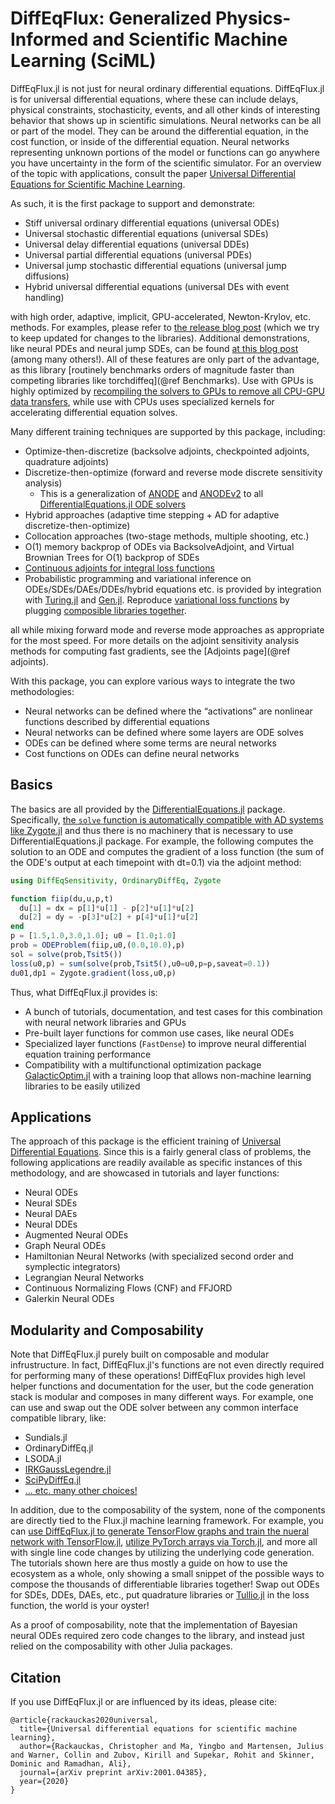 # DiffEqFlux: Generalized Physics-Informed and Scientific Machine Learning (SciML)

DiffEqFlux.jl is not just for neural ordinary differential equations.
DiffEqFlux.jl is for universal differential equations, where these can include
delays, physical constraints, stochasticity, events, and all other kinds of
interesting behavior that shows up in scientific simulations. Neural networks can
be all or part of the model. They can be around the differential equation,
in the cost function, or inside of the differential equation. Neural networks
representing unknown portions of the model or functions can go anywhere you
have uncertainty in the form of the scientific simulator. For an overview of the
topic with applications, consult the paper [Universal Differential Equations for
Scientific Machine Learning](https://arxiv.org/abs/2001.04385).

As such, it is the first package to support and demonstrate:

- Stiff universal ordinary differential equations (universal ODEs)
- Universal stochastic differential equations (universal SDEs)
- Universal delay differential equations (universal DDEs)
- Universal partial differential equations (universal PDEs)
- Universal jump stochastic differential equations (universal jump diffusions)
- Hybrid universal differential equations (universal DEs with event handling)

with high order, adaptive, implicit, GPU-accelerated, Newton-Krylov, etc.
methods. For examples, please refer to [the release blog
post](https://julialang.org/blog/2019/01/fluxdiffeq) (which we try to keep
updated for changes to the libraries). Additional demonstrations, like neural
PDEs and neural jump SDEs, can be found [at this blog
post](http://www.stochasticlifestyle.com/neural-jump-sdes-jump-diffusions-and-neural-pdes/)
(among many others!). All of these features are only part of the advantage, as this library
[routinely benchmarks orders of magnitude faster than competing libraries like torchdiffeq](@ref Benchmarks).
Use with GPUs is highly optimized by
[recompiling the solvers to GPUs to remove all CPU-GPU data transfers](https://www.stochasticlifestyle.com/solving-systems-stochastic-pdes-using-gpus-julia/),
while use with CPUs uses specialized kernels for accelerating differential equation solves.

Many different training techniques are supported by this package, including:

- Optimize-then-discretize (backsolve adjoints, checkpointed adjoints, quadrature adjoints)
- Discretize-then-optimize (forward and reverse mode discrete sensitivity analysis)
  - This is a generalization of [ANODE](https://arxiv.org/pdf/1902.10298.pdf) and
    [ANODEv2](https://arxiv.org/pdf/1906.04596.pdf) to all
    [DifferentialEquations.jl ODE solvers](https://diffeq.sciml.ai/latest/solvers/ode_solve/)
- Hybrid approaches (adaptive time stepping + AD for adaptive discretize-then-optimize)
- Collocation approaches (two-stage methods, multiple shooting, etc.)
- O(1) memory backprop of ODEs via BacksolveAdjoint, and Virtual Brownian Trees for O(1) backprop of SDEs
- [Continuous adjoints for integral loss functions](https://diffeq.sciml.ai/stable/analysis/sensitivity/#Example-continuous-adjoints-on-an-energy-functional)
- Probabilistic programming and variational inference on ODEs/SDEs/DAEs/DDEs/hybrid
  equations etc. is provided by integration with [Turing.jl](https://turing.ml/dev/)
  and [Gen.jl](https://github.com/probcomp/Gen.jl). Reproduce
  [variational loss functions](https://arxiv.org/abs/2001.01328) by plugging
  [composible libraries together](https://turing.ml/dev/tutorials/9-variationalinference/).

all while mixing forward mode and reverse mode approaches as appropriate for the
most speed. For more details on the adjoint sensitivity analysis methods for
computing fast gradients, see the [Adjoints page](@ref adjoints).

With this package, you can explore various ways to integrate the two methodologies:

- Neural networks can be defined where the “activations” are nonlinear functions
  described by differential equations
- Neural networks can be defined where some layers are ODE solves
- ODEs can be defined where some terms are neural networks
- Cost functions on ODEs can define neural networks

## Basics

The basics are all provided by the
[DifferentialEquations.jl](https://diffeq.sciml.ai/latest/) package. Specifically,
[the `solve` function is automatically compatible with AD systems like Zygote.jl](https://diffeq.sciml.ai/latest/analysis/sensitivity/)
and thus there is no machinery that is necessary to use DifferentialEquations.jl
package. For example, the following computes the solution to an ODE and computes
the gradient of a loss function (the sum of the ODE's output at each timepoint
with dt=0.1) via the adjoint method:

```julia
using DiffEqSensitivity, OrdinaryDiffEq, Zygote

function fiip(du,u,p,t)
  du[1] = dx = p[1]*u[1] - p[2]*u[1]*u[2]
  du[2] = dy = -p[3]*u[2] + p[4]*u[1]*u[2]
end
p = [1.5,1.0,3.0,1.0]; u0 = [1.0;1.0]
prob = ODEProblem(fiip,u0,(0.0,10.0),p)
sol = solve(prob,Tsit5())
loss(u0,p) = sum(solve(prob,Tsit5(),u0=u0,p=p,saveat=0.1))
du01,dp1 = Zygote.gradient(loss,u0,p)
```

Thus, what DiffEqFlux.jl provides is:

- A bunch of tutorials, documentation, and test cases for this combination
  with neural network libraries and GPUs
- Pre-built layer functions for common use cases, like neural ODEs
- Specialized layer functions (`FastDense`) to improve neural differential equation
  training performance
- Compatibility with a multifunctional optimization package [GalacticOptim.jl](https://github.com/SciML/GalacticOptim.jl) with a training loop that allows non-machine learning
  libraries to be easily utilized

## Applications

The approach of this package is the efficient training of
[Universal Differential Equations](https://arxiv.org/abs/2001.04385).
Since this is a fairly general class of problems, the following
applications are readily available as specific instances of this
methodology, and are showcased in tutorials and layer functions:

- Neural ODEs
- Neural SDEs
- Neural DAEs
- Neural DDEs
- Augmented Neural ODEs
- Graph Neural ODEs
- Hamiltonian Neural Networks (with specialized second order and symplectic integrators)
- Legrangian Neural Networks
- Continuous Normalizing Flows (CNF) and FFJORD
- Galerkin Neural ODEs

## Modularity and Composability

Note that DiffEqFlux.jl purely built on composable and modular infrustructure. In fact,
DiffEqFlux.jl's functions are not even directly required for performing many of these operations! 
DiffEqFlux provides high level helper functions and documentation for the user, but the
code generation stack is modular and composes in many different ways. For example, one can
use and swap out the ODE solver between any common interface compatible library, like:

- Sundials.jl
- OrdinaryDiffEq.jl
- LSODA.jl
- [IRKGaussLegendre.jl](https://github.com/mikelehu/IRKGaussLegendre.jl)
- [SciPyDiffEq.jl](https://github.com/SciML/SciPyDiffEq.jl)
- [... etc. many other choices!](https://diffeq.sciml.ai/stable/solvers/ode_solve/)

In addition, due to the composability of the system, none of the components are directly
tied to the Flux.jl machine learning framework. For example, you can [use DiffEqFlux.jl
to generate TensorFlow graphs and train the nueral network with TensorFlow.jl](https://youtu.be/n2MwJ1guGVQ?t=284),
[utilize PyTorch arrays via Torch.jl](https://github.com/FluxML/Torch.jl), and more all with
single line code changes by utilizing the underlying code generation. The tutorials shown here
are thus mostly a guide on how to use the ecosystem as a whole, only showing a small snippet
of the possible ways to compose the thousands of differentiable libraries together! Swap out
ODEs for SDEs, DDEs, DAEs, etc., put quadrature libraries or [Tullio.jl](https://github.com/mcabbott/Tullio.jl)
in the loss function, the world is your oyster!

As a proof of composability, note that the implementation of Bayesian neural ODEs required
zero code changes to the library, and instead just relied on the composability with other
Julia packages.

## Citation

If you use DiffEqFlux.jl or are influenced by its ideas, please cite:

```
@article{rackauckas2020universal,
  title={Universal differential equations for scientific machine learning},
  author={Rackauckas, Christopher and Ma, Yingbo and Martensen, Julius and Warner, Collin and Zubov, Kirill and Supekar, Rohit and Skinner, Dominic and Ramadhan, Ali},
  journal={arXiv preprint arXiv:2001.04385},
  year={2020}
}
```
